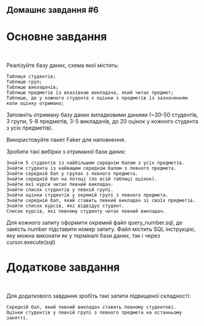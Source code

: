 ## Домашнє завдання #6



# Основне завдання

​

Реалізуйте базу даних, схема якої містить:


    Таблиця студентів;
    Таблицю груп;
    Таблицю викладачів;
    Таблицю предметів із вказівкою викладача, який читає предмет;
    Таблицю, де у кожного студента є оцінки з предметів із зазначенням коли оцінку отримано;


Заповніть отриману базу даних випадковими даними (~30-50 студентів, 3 групи, 5-8 предметів, 3-5 викладачів, до 20 оцінок у кожного студента з усіх предметів). 


Використовуйте пакет Faker для наповнення.


Зробити такі вибірки з отриманої бази даних:


    Знайти 5 студентів із найбільшим середнім балом з усіх предметів.
    Знайти студента із найвищим середнім балом з певного предмета.
    Знайти середній бал у групах з певного предмета.
    Знайти середній бал на потоці (по всій таблиці оцінок).
    Знайти які курси читає певний викладач.
    Знайти список студентів у певній групі.
    Знайти оцінки студентів у окремій групі з певного предмета.
    Знайти середній бал, який ставить певний викладач зі своїх предметів.
    Знайти список курсів, які відвідує студент.
    Список курсів, які певному студенту читає певний викладач.


Для кожного запиту оформити окремий файл query_number.sql, де замість number підставити номер запиту. Файл містить SQL інструкцію, яку можна виконати як у терміналі бази даних, так і через cursor.execute(sql)



# Додаткове завдання

​

Для додаткового завдання зробіть такі запити підвищеної складності:


    Середній бал, який певний викладач ставить певному студентові.
    Оцінки студентів у певній групі з певного предмета на останньому занятті.
